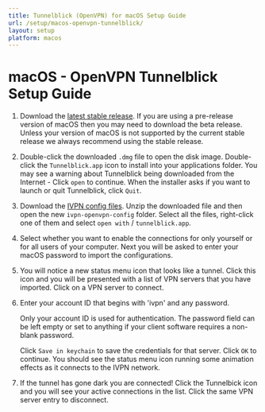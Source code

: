 ```yaml
---
title: Tunnelblick (OpenVPN) for macOS Setup Guide
url: /setup/macos-openvpn-tunnelblick/
layout: setup
platform: macos
---
```

# macOS - OpenVPN Tunnelblick Setup Guide

1. Download the [latest stable release](https://tunnelblick.net/downloads.html). If you are using a pre-release version of macOS then you may need to download the beta release. Unless your version of macOS is not supported by the current stable release we always recommend using the stable release.

2. Double-click the downloaded `.dmg` file to open the disk image. Double-click the `Tunnelblick.app` icon to install into your applications folder. You may see a warning about Tunnelblick being downloaded from the Internet - Click `open` to continue. When the installer asks if you want to launch or quit Tunnelblick, click `Quit`.

3. Download the [IVPN config files](/releases/config/ivpn-openvpn-config.zip). Unzip the downloaded file and then open the new `ivpn-openvpn-config` folder. Select all the files, right-click one of them and select `open with` / `tunnelblick.app`.

4. Select whether you want to enable the connections for only yourself or for all users of your computer. Next you will be asked to enter your macOS password to import the configurations.

5. You will notice a new status menu icon that looks like a tunnel. Click this icon and you will be presented with a list of VPN servers that you have imported. Click on a VPN server to connect.

6. Enter your account ID that begins with 'ivpn' and any password.

   <div markdown="1" class="notice notice--info">
   Only your account ID is used for authentication. The password field can be left empty or set to anything if your client software requires a non-blank password.
   </div>

   Click `Save in keychain` to save the credentials for that server. Click `OK` to continue. You should see the status menu icon running some animation effects as it connects to the IVPN network.

7. If the tunnel has gone dark you are connected! Click the Tunnelbick icon and you will see your active connections in the list. Click the same VPN server entry to disconnect.
